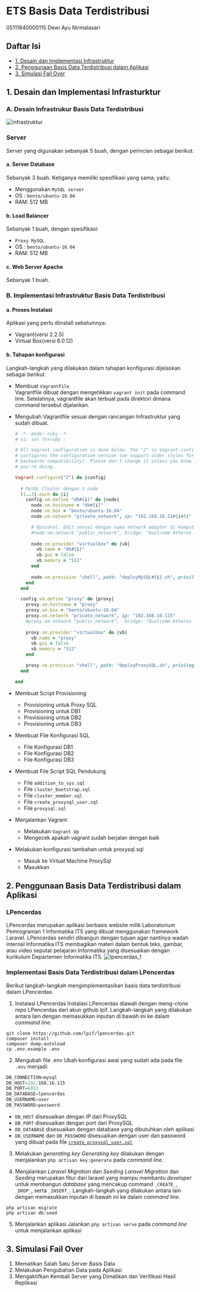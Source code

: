 # ETS Basis Data Terdistribusi
05111640000115 Dewi Ayu Nirmalasari

## Daftar Isi
- [1. Desain dan Implementasi Infrastruktur](https://github.com/dnirmalasari18/bdt-multimaster#1-desain-dan-implementasi-infrastruktur)
- [2. Penggunaan Basis Data Terdistribusi dalam Aplikasi](https://github.com/dnirmalasari18/bdt-multimaster#2-penggunaan-basis-data-terdistribusi-dalam-aplikasi)
- [3. Simulasi Fail Over](https://github.com/dnirmalasari18/bdt-multimaster#3-simulasi-fail-over)
## 1. Desain dan Implementasi Infrasturktur
### A. Desain Infrastrukur Basis Data Terdistribusi
 ![infrastruktur](infrastruktur.PNG)

  ### Server
  Server yang digunakan sebanyak 5 buah, dengan perincian sebagai berikut:
#### a. Server Database
Sebanyak 3 buah. Ketiganya memiliki spesifikasi yang sama, yaitu:
- Menggunakan ```MySQL server```
- OS : ```bento/ubuntu-16.04```
- RAM: 512 MB

#### b. Load Balancer
Sebanyak 1 buah, dengan spesifikasi:
- ```Proxy MySQL```
- OS : ```bento/ubuntu-16.04```
- RAM: 512 MB

#### c. Web Server Apache
Sebanyak 1 buah.

### B. Implementasi Infrastruktur Basis Data Terdistribusi
#### a. Proses Instalasi
Aplikasi yang perlu diinstall sebelumnya:
- Vagrant(versi 2.2.5)
- Virtual Box(versi 6.0.12)

#### b. Tahapan konfigurasi
Langkah-langkah yang dilakukan dalam tahapan konfigurasi dijelaskan sebagai berikut.
- Membuat ```VagrantFile```<br>
  Vagrantfile dibuat dengan mengetikkan ```vagrant init``` pada command line. Setelahnya, vagrantfile akan terbuat pada direktori dimana command tersebut dijalankan.
- Mengubah Vagrantfile sesuai dengan rancangan Infrastruktur yang sudah dibuat.
  ```ruby
  # -*- mode: ruby -*-
  # vi: set ft=ruby :

  # All Vagrant configuration is done below. The "2" in Vagrant.configure
  # configures the configuration version (we support older styles for
  # backwards compatibility). Please don't change it unless you know what
  # you're doing.

  Vagrant.configure("2") do |config|
    
    # MySQL Cluster dengan 3 node
    (1..3).each do |i|
      config.vm.define "db#{i}" do |node|
        node.vm.hostname = "db#{i}"
        node.vm.box = "bento/ubuntu-16.04"
        node.vm.network "private_network", ip: "192.168.16.11#{i+5}"

        # Opsional. Edit sesuai dengan nama network adapter di komputer
        #node.vm.network "public_network", bridge: "Qualcomm Atheros QCA9377 Wireless Network Adapter"
        
        node.vm.provider "virtualbox" do |vb|
          vb.name = "db#{i}"
          vb.gui = false
          vb.memory = "512"
        end
    
        node.vm.provision "shell", path: "deployMySQL#{i}.sh", privileged: false
      end
    end

    config.vm.define "proxy" do |proxy|
      proxy.vm.hostname = "proxy"
      proxy.vm.box = "bento/ubuntu-16.04"
      proxy.vm.network "private_network", ip: "192.168.16.115"
      #proxy.vm.network "public_network",  bridge: "Qualcomm Atheros QCA9377 Wireless Network Adapter"
      
      proxy.vm.provider "virtualbox" do |vb|
        vb.name = "proxy"
        vb.gui = false
        vb.memory = "512"
      end

      proxy.vm.provision "shell", path: "deployProxySQL.sh", privileged: false
    end

  end
  ```
- Membuat Script Provisioning
  - Provisioning untuk Proxy SQL
  - Provisioning untuk DB1
  - Provisioning untuk DB2
  - Provisioning untuk DB3

- Membuat File Konfigurasi SQL
  - File Konfigurasi DB1
  - File Konfigurasi DB2
  - File Konfigurasi DB3

- Membuat File Script SQL Pendukung
  - File ```addition_to_sys.sql```
  - File ```cluster_bootstrap.sql```
  - File ```cluster_member.sql```
  - File ```create_proxysql_user.sql```
  - File ```proxysql.sql```

- Menjalankan Vagrant
  - Melakukan ```Vagrant Up```
  - Mengecek apakah vagrant sudah berjalan dengan baik

- Melakukan konfigurasi tambahan untuk proxysql.sql
  - Masuk ke Virtual Machine ProxySql
  - Masukkan 

## 2. Penggunaan Basis Data Terdistribusi dalam Aplikasi
### LPencerdas
LPencerdas merupakan aplikasi berbasis website milik Laboratorium Pemrograman 1 Informatika ITS yang dibuat menggunakan framework Laravel. LPencerdas sendiri dibangun dengan tujuan agar nantinya wadah internal Informatika ITS membagikan materi dalam bentuk teks, gambar, atau video seputar pelajaran Informatika yang disesuaikan dengan kurikulum Departemen Informatika ITS.
![lpencerdas_1](screenshoot/lpencerdas_1.png)

### Implementasi Basis Data Terdistribusi dalam LPencerdas
Berikut langkah-langkah mengimplementasikan basis data terdistribusi dalam LPencerdas.
1. Instalasi LPencerdas
Instalasi LPencerdas diawali dengan meng-_clone_ repo LPencerdas dari akun github lpif. Langkah-langkah yang dilakukan antara lain dengan memasukkan inputan di bawah ini ke dalam _command line_.
```
git clone https://github.com/lpif/lpencerdas.git
composer install
composer dump-autoload
cp .env.example .env
```

2. Mengubah file .env
Ubah konfigurasi awal yang sudah ada pada file ```.env``` menjadi:
```s
DB_CONNECTION=mysql
DB_HOST=192.168.16.115
DB_PORT=6033
DB_DATABASE=lpencerdas
DB_USERNAME=user
DB_PASSWORD=password
```
- `DB_HOST` disesuaikan dengan IP dari ProxySQL
- `DB_PORT` disesuaikan dengan port dari ProxySQL
- `DB_DATABASE` disesuaikan dengan database yang dibutuhkan oleh aplikasi
- `DB_USERNAME` dan `DB_PASSWORD` disesuaikan dengan user dan password yang dibuat pada file [`create_proxysql_user.sql`](https://github.com/dnirmalasari18/bdt-multimaster/blob/master/config/create_proxysql_user.sql)

3. Melakukan _generating key_
_Generating key_ dilakukan dengan menjalankan `php artisan key:generate` pada _command line_. 

4. Menjalankan _Laravel Migration_ dan _Seeding_
_Laravel Migration_ dan _Seeding_ merupakan fitur dari laravel yang mampu membantu _developer_ untuk membangun _database_ yang mencakup command `_CREATE_`, `_DROP_`, serta `_INSERT_`. Langkah-langkah yang dilakukan antara lain dengan memasukkan inputan di bawah ini ke dalam _command line_.
```
php artisan migrate
php artisan db:seed
```

5. Menjalankan aplikasi
Jalankan `php artisan serve` pada _command line_ untuk menjalankan aplikasi


## 3. Simulasi Fail Over
1. Mematikan Salah Satu Server Basis Data
2. Melakukan Pengubahan Data pada Aplikasi
3. Mengaktifkan Kembali Server yang Dimatikan dan Verifikasi Hasil Replikasi